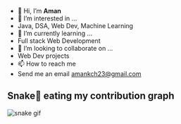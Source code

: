 - 👋 Hi, I’m **Aman** 
- 👀 I’m interested in ...
-    Java, DSA, Web Dev, Machine Learning
- 🌱 I’m currently learning ...
-   Full stack Web Development
- 💞️ I’m looking to collaborate on ...
-   Web Dev projects
- 📫 How to reach me 
-   Send me an email amankch23@gmail.com

## Snake🐍 eating my contribution graph
![snake gif](https://github.com/amanchauhan23/amanchauhan23/blob/output/github-contribution-grid-snake.gif)

<!---
amanchauhan23/amanchauhan23 is a ✨ special ✨ repository because its `README.md` (this file) appears on your GitHub profile.
You can click the Preview link to take a look at your changes.
--->
